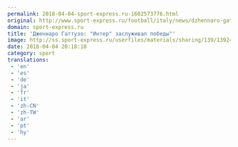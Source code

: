 ```yaml
---
permalink: 2018-04-04-sport-express.ru-1602573776.html
original: http://www.sport-express.ru/football/italy/news/dzhennaro-gattuzo-inter-zasluzhival-pobedy-1392466/
domain: sport-express.ru
title: 'Дженнаро Гаттузо: "Интер" заслуживал победы"'
image: http://ss.sport-express.ru/userfiles/materials/sharing/139/1392466.jpg
date: 2018-04-04 20:18:18
category: sport
translations: 
 - 'en'
 - 'es'
 - 'de'
 - 'ja'
 - 'fr'
 - 'it'
 - 'zh-CN'
 - 'zh-TW'
 - 'ar'
 - 'pt'
 - 'hy'
---
```


